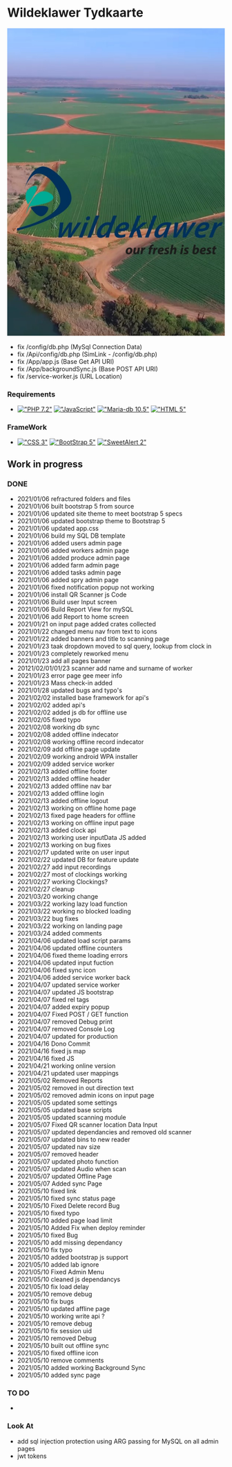 # Wildeklawer Tydkaarte
<img src="https://github.com/HermanRas/WildeklawerTydkaarte/blob/main/Img/splash.jpg" alt="#WildeklawerTydkaarte">

- fix /config/db.php (MySql Connection Data)
- fix /Api/config/db.php (SimLink - /config/db.php)
- fix /App/app.js (Base Get API URI)
- fix /App/backgroundSync.js  (Base POST API URI)
- fix /service-worker.js (URL Location)

### Requirements
 - [!["PHP 7.2"](https://img.shields.io/badge/PHP-7.1%5E-blue.svg)](https://www.php.net/)
[!["JavaScript"](https://img.shields.io/badge/JavaScript-1.8%5E-blue.svg)](https://developer.mozilla.org/en-US/docs/Web/JavaScript)
[!["Maria-db 10.5"](https://img.shields.io/badge/MariaDB-10.5%5E-blue.svg)](https://mariadb.org/)
[!["HTML 5"](https://img.shields.io/badge/HTML-5-blue.svg)](https://html5test.com/results/desktop.html)


### FrameWork 
 - [!["CSS 3"](https://img.shields.io/badge/CSS-3-blue.svg)](http://www.css3.info/)
[!["BootStrap 5"](https://img.shields.io/badge/BootStrap-5-blue.svg)](https://getbootstrap.com/docs/4.0/getting-started/introduction/)
[!["SweetAlert 2"](https://img.shields.io/badge/SweetAlert-2-blue.svg)](https://sweetalert2.github.io/#download)

## Work in progress
### DONE
- 2021/01/06 refractured folders and files
- 2021/01/06 built bootstrap 5 from source
- 2021/01/06 updated site theme to meet bootstrap 5 specs
- 2021/01/06 updated bootstrap theme to Bootstrap 5
- 2021/01/06 updated app.css
- 2021/01/06 build my SQL DB template
- 2021/01/06 added users admin page
- 2021/01/06 added workers admin page
- 2021/01/06 added produce admin page
- 2021/01/06 added farm admin page
- 2021/01/06 added tasks admin page
- 2021/01/06 added spry admin page
- 2021/01/06 fixed notification popup not working
- 2021/01/06 install QR Scanner js Code
- 2021/01/06 Build user Input screen
- 2021/01/06 Build Report View for mySQL
- 2021/01/06 add Report to home screen
- 2021/01/21 on input page added crates collected
- 2021/01/22 changed menu nav from text to icons
- 2021/01/22 added banners and title to scanning page
- 2021/01/23 taak dropdown moved to sql query, lookup from clock in
- 2021/01/23 completely reworked menu
- 2021/01/23 add all pages banner
- 20121/02/01/01/23 scanner add name and surname of worker
- 2021/01/23 error page gee meer info
- 2021/01/23 Mass check-in added
- 2021/01/28 updated bugs and typo's
- 2021/02/02 installed base framework for api's
- 2021/02/02 added api's
- 2021/02/02 added js db for offline use
- 2021/02/05 fixed typo
- 2021/02/08 working db sync
- 2021/02/08 added offline indecator
- 2021/02/08 working offline record indecator
- 2021/02/09 add offline page update
- 2021/02/09 working android WPA installer
- 2021/02/09 added service worker
- 2021/02/13 added offline footer
- 2021/02/13 added offline header
- 2021/02/13 added offline nav bar
- 2021/02/13 added offline login
- 2021/02/13 added offline logout
- 2021/02/13 working on offline home page
- 2021/02/13 fixed page headers for offline
- 2021/02/13 working on offline input page
- 2021/02/13 added clock api
- 2021/02/13 working user inputData JS added
- 2021/02/13 working on bug fixes
- 2021/02/17 updated write on user input
- 2021/02/22 updated DB for feature update
- 2021/02/27 add input recordings
- 2021/02/27 most of clockings working
- 2021/02/27 working Clockings?
- 2021/02/27 cleanup
- 2021/03/20 working change
- 2021/03/22 working lazy load function
- 2021/03/22 working no blocked loading
- 2021/03/22 bug fixes
- 2021/03/22 working on landing page
- 2021/03/24 added comments
- 2021/04/06 updated load script params
- 2021/04/06 updated offline counters
- 2021/04/06 fixed theme loading errors
- 2021/04/06 updated input fuction
- 2021/04/06 fixed sync icon
- 2021/04/06 added service worker back
- 2021/04/07 updated service worker
- 2021/04/07 updated JS bootstrap
- 2021/04/07 fixed rel tags
- 2021/04/07 added expiry popup
- 2021/04/07 Fixed POST / GET function
- 2021/04/07 removed Debug print
- 2021/04/07 removed Console Log
- 2021/04/07 updated for production
- 2021/04/16 Dono Commit
- 2021/04/16 fixed js map
- 2021/04/16 fixed JS
- 2021/04/21 working online version
- 2021/04/21 updated user mappings
- 2021/05/02 Removed Reports
- 2021/05/02 removed in out direction text
- 2021/05/02 removed admin icons on input page
- 2021/05/05 updated some settings
- 2021/05/05 updated base scripts
- 2021/05/05 updated scanning module
- 2021/05/07 Fixed QR scanner location Data Input
- 2021/05/07 updated dependancies and removed old scanner
- 2021/05/07 updated bins to new reader
- 2021/05/07 updated nav size
- 2021/05/07 removed header
- 2021/05/07 updated photo function
- 2021/05/07 updated Audio when scan
- 2021/05/07 updated Offline Page
- 2021/05/07 Added sync Page
- 2021/05/10 fixed link
- 2021/05/10 fixed sync status page
- 2021/05/10 Fixed Delete record Bug
- 2021/05/10 fixed typo
- 2021/05/10 added page load limit
- 2021/05/10 Added Fix when deploy reminder
- 2021/05/10 fixed Bug
- 2021/05/10 add missing dependancy
- 2021/05/10 fix typo
- 2021/05/10 added bootstrap js support
- 2021/05/10 added lab ignore
- 2021/05/10 Fixed Admin Menu
- 2021/05/10 cleaned js dependancys
- 2021/05/10 fix load delay
- 2021/05/10 remove debug
- 2021/05/10 fix bugs
- 2021/05/10 updated affline page
- 2021/05/10 working write api ?
- 2021/05/10 remove debug
- 2021/05/10 fix session uid
- 2021/05/10 removed Debug
- 2021/05/10 built out offline sync
- 2021/05/10 fixed offline icon
- 2021/05/10 remove comments
- 2021/05/10 added working Background Sync
- 2021/05/10 added sync page

### TO DO
-

### Look At
- add sql injection protection using ARG passing for MySQL on all admin pages
- jwt tokens
